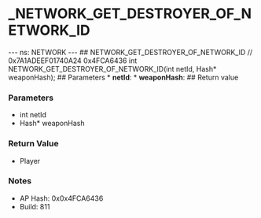 # _NETWORK_GET_DESTROYER_OF_NETWORK_ID

--- ns: NETWORK --- ## NETWORK_GET_DESTROYER_OF_NETWORK_ID  // 0x7A1ADEEF01740A24 0x4FCA6436 int NETWORK_GET_DESTROYER_OF_NETWORK_ID(int netId, Hash* weaponHash);   ## Parameters * **netId**: * **weaponHash**:  ## Return value

### Parameters
* int netId
* Hash* weaponHash

### Return Value
* Player

### Notes
* AP Hash: 0x0x4FCA6436
* Build: 811

